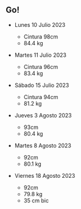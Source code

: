 ## Go!

- Lunes 10 Julio 2023
    - Cintura 98cm
    - 84.4 kg

- Martes 11 Julio 2023
    - Cintura 96cm
    - 83.4 kg    

- Sábado 15 Julio 2023
    - Cintura 94cm
    - 81.2 kg    

- Jueves 3 Agosto 2023
    - 93cm
    - 80.4 kg

- Martes 8 Agosto 2023
    - 92cm
    - 80.1 kg

- Viernes 18 Agosto 2023
    - 92cm
    - 79.8 kg
    - 35 cm bic

